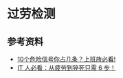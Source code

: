 # 过劳检测

## 参考资料
- [10个危险信号你占几条？上班族必看!](http://mp.weixin.qq.com/s?__biz=MTM3NTEzNTkyMQ==&mid=204932599&idx=1&sn=f99b7ee11d33d90d1bbc7c02d8c20bf0#rd)
- [IT 人必看：从疲劳到猝死只需 6 步！](http://mp.weixin.qq.com/s?__biz=MjM5OTA1MDUyMA==&mid=205842516&idx=1&sn=8028b9259d938657a8fb2c62812891f6#rd)